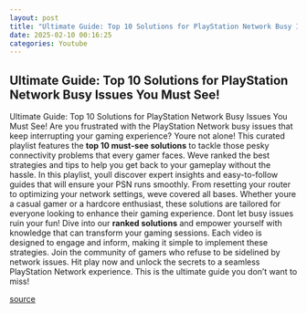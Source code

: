 ```yaml
---
layout: post
title: "Ultimate Guide: Top 10 Solutions for PlayStation Network Busy Issues You Must See!"
date: 2025-02-10 00:16:25
categories: Youtube
---
```


## Ultimate Guide: Top 10 Solutions for PlayStation Network Busy Issues You Must See!

Ultimate Guide: Top 10 Solutions for PlayStation Network Busy Issues You Must See!
Are you frustrated with the PlayStation Network busy issues that keep interrupting your gaming experience? Youre not alone! This curated playlist features the **top 10 must-see solutions** to tackle those pesky connectivity problems that every gamer faces. Weve ranked the best strategies and tips to help you get back to your gameplay without the hassle.
In this playlist, youll discover expert insights and easy-to-follow guides that will ensure your PSN runs smoothly. From resetting your router to optimizing your network settings, weve covered all bases. Whether youre a casual gamer or a hardcore enthusiast, these solutions are tailored for everyone looking to enhance their gaming experience.
Dont let busy issues ruin your fun! Dive into our **ranked solutions** and empower yourself with knowledge that can transform your gaming sessions. Each video is designed to engage and inform, making it simple to implement these strategies. 
Join the community of gamers who refuse to be sidelined by network issues. Hit play now and unlock the secrets to a seamless PlayStation Network experience. This is the ultimate guide you don’t want to miss!

[source](https://www.youtube.com/playlist?list=PL7QxWqP3Y9NzbAjtlPgRTuoas32sH1_zf)